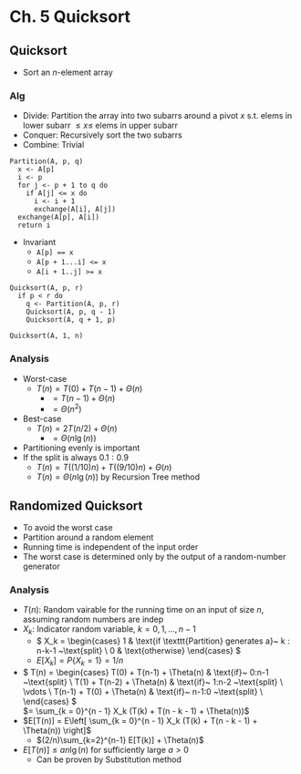 # Ch. 5 Quicksort

## Quicksort
* Sort an $n$-element array
  
### Alg
* Divide: Partition the array into two subarrs around a pivot $x$ s.t. elems in lower subarr $\leq x \leq$ elems in upper subarr
* Conquer: Recursively sort the two subarrs
* Combine: Trivial

```
Partition(A, p, q)
  x <- A[p]
  i <- p
  for j <- p + 1 to q do
    if A[j] <= x do
      i <- i + 1
      exchange(A[i], A[j])
  exchange(A[p], A[i])
  return i
```

* Invariant
  * `A[p] == x`
  * `A[p + 1...i] <= x`
  * `A[i + 1..j] >= x`

```
Quicksort(A, p, r)
  if p < r do
    q <- Partition(A, p, r)
    Quicksort(A, p, q - 1)
    Quicksort(A, q + 1, p)

Quicksort(A, 1, n)
```

### Analysis
* Worst-case
  * $T(n) = T(0) + T(n - 1) + \Theta(n)$
    * $= T(n - 1) + \Theta(n)$
    * $= \Theta(n^2)$
* Best-case
  * $T(n) = 2T(n/2) + \Theta(n)$
    * $= \Theta(n \lg(n))$
* Partitioning evenly is important
* If the split is always $0.1 : 0.9$
  * $T(n) = T((1/10)n) + T((9/10) n) + \Theta(n)$
  * $T(n) = \Theta(n \lg (n))$ by Recursion Tree method

## Randomized Quicksort
* To avoid the worst case
* Partition around a random element
* Running time is independent of the input order
* The worst case is determined only by the output of a random-number generator

### Analysis
* $T(n)$: Random vairable for the running time on an input of size $n$, assuming random numbers are indep
* $X_k$: Indicator random variable, $k = 0, 1, ..., n-1$
  * $
    X_k = 
    \begin{cases}
      1 & \text{if \texttt{Partition} generates a}~ k : n-k-1 ~\text{split} \\
      0 & \text{otherwise}
    \end{cases}
    $
  * $E[X_k] = P\{X_k = 1\} = 1/n$
* $
  T(n) =
  \begin{cases}
    T(0) + T(n-1) + \Theta(n) & \text{if}~ 0:n-1 ~\text{split} \\
    T(1) + T(n-2) + \Theta(n) & \text{if}~ 1:n-2 ~\text{split} \\
    \vdots \\
    T(n-1) + T(0) + \Theta(n) & \text{if}~ n-1:0 ~\text{split} \\
  \end{cases}
  $ \
  $= \sum_{k = 0}^{n - 1} X_k (T(k) + T(n - k - 1) + \Theta(n))$
* $E[T(n)] = E\left[ \sum_{k = 0}^{n - 1} X_k (T(k) + T(n - k - 1) + \Theta(n)) \right]$
  * $(2/n)\sum_{k=2}^{n-1} E[T(k)] + \Theta(n)$
* $E[T(n)] \leq a n \lg(n)$ for sufficiently large $a > 0$
  * Can be proven by Substitution method